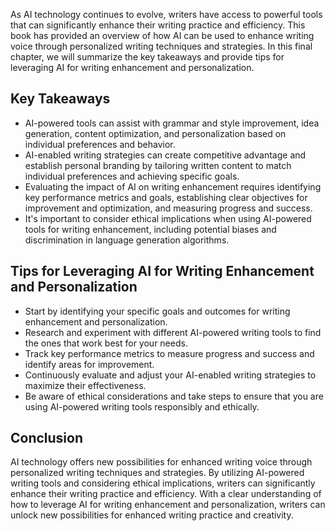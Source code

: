 
As AI technology continues to evolve, writers have access to powerful tools that can significantly enhance their writing practice and efficiency. This book has provided an overview of how AI can be used to enhance writing voice through personalized writing techniques and strategies. In this final chapter, we will summarize the key takeaways and provide tips for leveraging AI for writing enhancement and personalization.

Key Takeaways
-------------

* AI-powered tools can assist with grammar and style improvement, idea generation, content optimization, and personalization based on individual preferences and behavior.
* AI-enabled writing strategies can create competitive advantage and establish personal branding by tailoring written content to match individual preferences and achieving specific goals.
* Evaluating the impact of AI on writing enhancement requires identifying key performance metrics and goals, establishing clear objectives for improvement and optimization, and measuring progress and success.
* It's important to consider ethical implications when using AI-powered tools for writing enhancement, including potential biases and discrimination in language generation algorithms.

Tips for Leveraging AI for Writing Enhancement and Personalization
------------------------------------------------------------------

* Start by identifying your specific goals and outcomes for writing enhancement and personalization.
* Research and experiment with different AI-powered writing tools to find the ones that work best for your needs.
* Track key performance metrics to measure progress and success and identify areas for improvement.
* Continuously evaluate and adjust your AI-enabled writing strategies to maximize their effectiveness.
* Be aware of ethical considerations and take steps to ensure that you are using AI-powered writing tools responsibly and ethically.

Conclusion
----------

AI technology offers new possibilities for enhanced writing voice through personalized writing techniques and strategies. By utilizing AI-powered writing tools and considering ethical implications, writers can significantly enhance their writing practice and efficiency. With a clear understanding of how to leverage AI for writing enhancement and personalization, writers can unlock new possibilities for enhanced writing practice and creativity.
